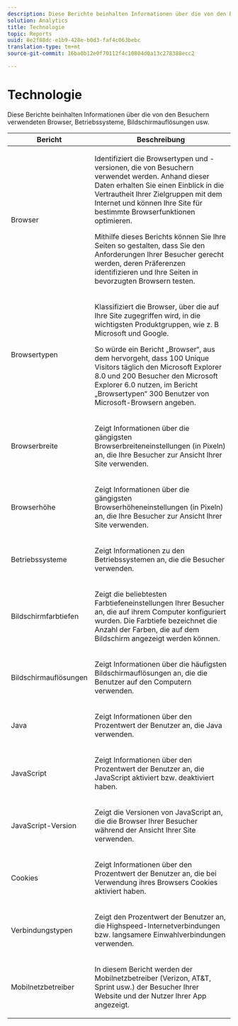 ```yaml
---
description: Diese Berichte beinhalten Informationen über die von den Besuchern verwendeten Browser, Betriebssysteme, Bildschirmauflösungen usw.
solution: Analytics
title: Technologie
topic: Reports
uuid: 8e2f88dc-e1b9-428e-b0d3-faf4c063bebc
translation-type: tm+mt
source-git-commit: 16ba0b12e0f70112f4c10804d0a13c278388ecc2

---
```



# Technologie

Diese Berichte beinhalten Informationen über die von den Besuchern verwendeten Browser, Betriebssysteme, Bildschirmauflösungen usw.

<table id="table_6B55FDDC4C484766BC3817E06551E753"> 
 <thead> 
  <tr> 
   <th colname="col1" class="entry"> Bericht </th> 
   <th colname="col2" class="entry"> Beschreibung </th> 
  </tr> 
 </thead>
 <tbody> 
  <tr> 
   <td colname="col1"> Browser </td> 
   <td colname="col2"> <p> Identifiziert die Browsertypen und -versionen, die von Besuchern verwendet werden. Anhand dieser Daten erhalten Sie einen Einblick in die Vertrautheit Ihrer Zielgruppen mit dem Internet und können Ihre Site für bestimmte Browserfunktionen optimieren. </p> <p>Mithilfe dieses Berichts können Sie Ihre Seiten so gestalten, dass Sie den Anforderungen Ihrer Besucher gerecht werden, deren Präferenzen identifizieren und Ihre Seiten in bevorzugten Browsern testen. </p> </td> 
  </tr> 
  <tr> 
   <td colname="col1"> Browsertypen </td> 
   <td colname="col2"> <p> Klassifiziert die Browser, über die auf Ihre Site zugegriffen wird, in die wichtigsten Produktgruppen, wie z. B Microsoft und Google. </p> <p>So würde ein <span class="wintitle">Bericht „Browser“</span>, aus dem hervorgeht, dass 100 Unique Visitors täglich den Microsoft Explorer 8.0 und 200 Besucher den Microsoft Explorer 6.0 nutzen, im <span class="wintitle">Bericht „Browsertypen“</span> 300 Benutzer von Microsoft-Browsern angeben. </p> </td> 
  </tr> 
  <tr> 
   <td colname="col1"> Browserbreite </td> 
   <td colname="col2"> <p> Zeigt Informationen über die gängigsten Browserbreiteneinstellungen (in Pixeln) an, die Ihre Besucher zur Ansicht Ihrer Site verwenden. </p> </td> 
  </tr> 
  <tr> 
   <td colname="col1"> Browserhöhe </td> 
   <td colname="col2"> <p> Zeigt Informationen über die gängigsten Browserhöheneinstellungen (in Pixeln) an, die Ihre Besucher zur Ansicht Ihrer Site verwenden. </p> </td> 
  </tr> 
  <tr> 
   <td colname="col1"> Betriebssysteme </td> 
   <td colname="col2"> <p> Zeigt Informationen zu den Betriebssystemen an, die die Besucher verwenden. </p> </td> 
  </tr> 
  <tr> 
   <td colname="col1"> Bildschirmfarbtiefen </td> 
   <td colname="col2"> <p> Zeigt die beliebtesten Farbtiefeneinstellungen Ihrer Besucher an, die auf ihrem Computer konfiguriert wurden. Die Farbtiefe bezeichnet die Anzahl der Farben, die auf dem Bildschirm angezeigt werden können. </p> </td> 
  </tr> 
  <tr> 
   <td colname="col1"> Bildschirmauflösungen </td> 
   <td colname="col2"> <p> Zeigt Informationen über die häufigsten Bildschirmauflösungen an, die die Benutzer auf den Computern verwenden. </p> </td> 
  </tr> 
  <tr> 
   <td colname="col1"> Java </td> 
   <td colname="col2"> <p> Zeigt Informationen über den Prozentwert der Benutzer an, die Java verwenden. </p> </td> 
  </tr> 
  <tr> 
   <td colname="col1"> JavaScript </td> 
   <td colname="col2"> <p> Zeigt Informationen über den Prozentwert der Benutzer an, die JavaScript aktiviert bzw. deaktiviert haben. </p> </td> 
  </tr> 
  <tr> 
   <td colname="col1"> JavaScript-Version </td> 
   <td colname="col2"> <p> Zeigt die Versionen von JavaScript an, die die Browser Ihrer Besucher während der Ansicht Ihrer Site verwenden. </p> </td> 
  </tr> 
  <tr> 
   <td colname="col1"> Cookies </td> 
   <td colname="col2"> <p> Zeigt Informationen über den Prozentwert der Benutzer an, die bei Verwendung ihres Browsers Cookies aktiviert haben. </p> </td> 
  </tr> 
  <tr> 
   <td colname="col1"> Verbindungstypen </td> 
   <td colname="col2"> <p> Zeigt den Prozentwert der Benutzer an, die Highspeed-Internetverbindungen bzw. langsamere Einwahlverbindungen verwenden. </p> </td> 
  </tr> 
  <tr> 
   <td colname="col1"> Mobilnetzbetreiber </td> 
   <td colname="col2"> <p> In diesem Bericht werden der Mobilnetzbetreiber (Verizon, AT&amp;T, Sprint usw.) der Besucher Ihrer Website und der Nutzer Ihrer App angezeigt. </p> </td> 
  </tr> 
 </tbody> 
</table>

